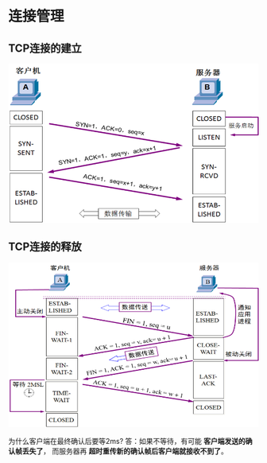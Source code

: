 # 连接管理
## TCP连接的建立
![TCP-Open-Connection](./assets/TCP-Open-Connection.png)

## TCP连接的释放
![TCP-Close-Connection](./assets/TCP-Close-Connection.png)

为什么客户端在最终确认后要等2ms?
答：如果不等待，有可能 **客户端发送的确认帧丢失了**， 而服务器再 **超时重传新的确认帧后客户端就接收不到了**。

